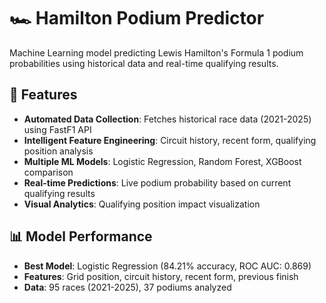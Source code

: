 # 🏎️ Hamilton Podium Predictor

Machine Learning model predicting Lewis Hamilton's Formula 1 podium probabilities using historical data and real-time qualifying results.

## 🎯 Features
- **Automated Data Collection**: Fetches historical race data (2021-2025) using FastF1 API
- **Intelligent Feature Engineering**: Circuit history, recent form, qualifying position analysis
- **Multiple ML Models**: Logistic Regression, Random Forest, XGBoost comparison
- **Real-time Predictions**: Live podium probability based on current qualifying results
- **Visual Analytics**: Qualifying position impact visualization

## 📊 Model Performance
- **Best Model**: Logistic Regression (84.21% accuracy, ROC AUC: 0.869)
- **Features**: Grid position, circuit history, recent form, previous finish
- **Data**: 95 races (2021-2025), 37 podiums analyzed
